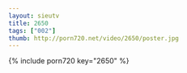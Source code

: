 ```yaml
--- 
layout: sieutv
title: 2650
tags: ["002"]
thumb: http://porn720.net/video/2650/poster.jpg
---
```

{% include porn720 key="2650" %} 

